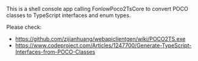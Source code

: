 This is a shell console app calling FonlowPoco2TsCore to convert POCO classes to TypeScript interfaces and enum types.

Please check:

* https://github.com/zijianhuang/webapiclientgen/wiki/POCO2TS.exe
* https://www.codeproject.com/Articles/1247700/Generate-TypeScript-Interfaces-from-POCO-Classes
